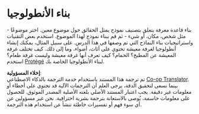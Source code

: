 <!--
CO_OP_TRANSLATOR_METADATA:
{
  "original_hash": "a057a8604f3976c3e309884453f1fad0",
  "translation_date": "2025-08-26T11:06:38+00:00",
  "source_file": "lessons/2-Symbolic/assignment.md",
  "language_code": "ar"
}
-->
# بناء الأنطولوجيا

بناء قاعدة معرفة يتعلق بتصنيف نموذج يمثل الحقائق حول موضوع معين. اختر موضوعًا - مثل شخص، مكان، أو شيء - ثم قم ببناء نموذج لهذا الموضوع. استخدم بعض التقنيات واستراتيجيات بناء النماذج التي تم وصفها في هذا الدرس. على سبيل المثال، يمكنك إنشاء أنطولوجيا لغرفة معيشة تحتوي على أثاث، أضواء، وما إلى ذلك. كيف تختلف غرفة المعيشة عن المطبخ؟ الحمام؟ كيف تعرف أنها غرفة معيشة وليست غرفة طعام؟ استخدم [Protégé](https://protege.stanford.edu/) لبناء الأنطولوجيا الخاصة بك.

**إخلاء المسؤولية**:  
تم ترجمة هذا المستند باستخدام خدمة الترجمة بالذكاء الاصطناعي [Co-op Translator](https://github.com/Azure/co-op-translator). بينما نسعى لتحقيق الدقة، يرجى العلم أن الترجمات الآلية قد تحتوي على أخطاء أو معلومات غير دقيقة. يجب اعتبار المستند الأصلي بلغته الأصلية المصدر الموثوق. للحصول على معلومات حاسمة، يُوصى بالاستعانة بترجمة بشرية احترافية. نحن غير مسؤولين عن أي سوء فهم أو تفسيرات خاطئة تنشأ عن استخدام هذه الترجمة.